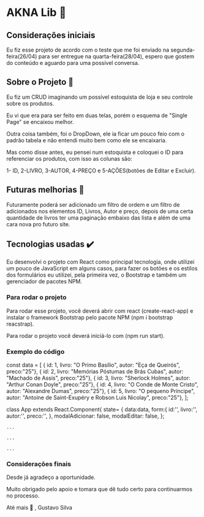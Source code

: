 # AKNA Lib :book:

## Considerações iniciais

Eu fiz esse projeto de acordo com o teste que me foi enviado na segunda-feira(26/04) para ser entregue na quarta-feira(28/04), espero que gostem do conteúdo e aguardo para uma possível conversa.

## Sobre o Projeto :memo:

Eu fiz um CRUD imaginando um possível estoquista de loja e seu controle sobre os produtos.

Eu vi que era para ser feito em duas telas, porém o esquema de "Single Page" se encaixou melhor.

Outra coisa também, foi o DropDown, ele ia ficar um pouco feio com o padrão tabela e não entendi muito bem como ele se encaixaria.

Mas como disse antes, eu pensei num estoquista e coloquei o ID para referenciar os produtos, com isso as colunas são:

1- ID, 2-LIVRO, 3-AUTOR, 4-PREÇO e 5-AÇÕES(botões de Editar e Excluir).

## Futuras melhorias :memo:

Futuramente poderá ser adicionado um filtro de ordem e um filtro de adicionados nos elementos ID, Livros, Autor e preço, depois de uma certa quantidade de livros ter uma paginação embaixo das lista e além de uma cara nova pro futuro site.

## Tecnologias usadas :heavy_check_mark:

Eu desenvolvi o projeto com React como principal tecnologia, onde utilizei um pouco de JavaScript em alguns casos, para fazer os botões e os estilos dos formulários eu utilizei, pela primeira vez, o Bootstrap e também um gerenciador de pacotes NPM.

### Para rodar o projeto

Para rodar esse projeto, você deverá abrir com react (create-react-app) e instalar o framework Bootstrap pelo pacote NPM (npm i bootstrap reacstrap).

Para rodar o projeto você deverá iniciá-lo com (npm run start).

### Exemplo do código

const data = [
{ id: 1, livro: "O Primo Basílio", autor: "Eça de Queirós", preco:"25"},
{ id: 2, livro: "Memórias Póstumas de Brás Cubas", autor: "Machado de Assis", preco:"25"},
{ id: 3, livro: "Sherlock Holmes", autor: "Arthur Conan Doyle", preco:"25"},
{ id: 4, livro: "O Conde de Monte Cristo", autor: "Alexandre Dumas", preco:"25"},
{ id: 5, livro: "O pequeno Príncipe", autor: "Antoine de Saint-Exupéry e Robson Luis Nicolay", preco:"25"},
];

class App extends React.Component{
state= {
data:data,
form:{
id:'',
livro:'',
autor:'',
preco:'',
},
modalAdicionar: false,
modalEditar: false,
};

    ...

    ...

    ...

### Considerações finais

Desde já agradeço a oportunidade.

Muito obrigado pelo apoio e tomara que dê tudo certo para continuarmos no processo.

Até mais :handshake: , Gustavo Silva
